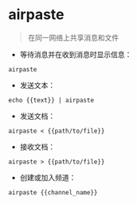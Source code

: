 # airpaste

> 在同一网络上共享消息和文件

- 等待消息并在收到消息时显示信息：

`airpaste`

- 发送文本：

`echo {{text}} | airpaste`

- 发送文档：

`airpaste < {{path/to/file}}`

- 接收文档：

`airpaste > {{path/to/file}}`

- 创建或加入频道：

`airpaste {{channel_name}}`

[#]: contributors: ([王兴宇，Linux 中國]，[张益兴])